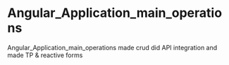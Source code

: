 # Angular_Application_main_operations
Angular_Application_main_operations made crud did API integration and made TP &amp; reactive forms
